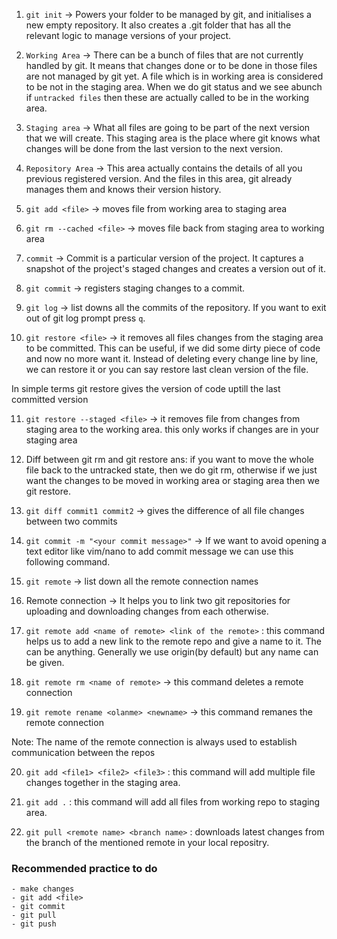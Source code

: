 1. `git init` -> Powers your folder to be managed by git, and initialises a new empty repository. It also creates a .git folder that has all the relevant logic to manage versions of your project.

2. `Working Area` -> There can be a bunch of files that are not currently handled by git. It means that changes done or to be done in those files are not managed by git yet. A file which is in working area is considered to be not in the staging area. When we do git status and we see abunch if `untracked files` then these are actually called to be in the working area.

3. `Staging area` -> What all files are going to be part of the next version that we will create. This staging area is the place where git knows what changes will be done from the last version to the next version.

4. `Repository Area` -> This area actually contains the details of all you previous registered version. And the files in this area, git already manages them and knows their version history.

5. `git add <file>` -> moves file from working area to staging area

6. `git rm --cached <file>` -> moves file back from staging area to working area

7. `commit` -> Commit is a particular version of the project. It captures a snapshot of the project's staged changes and creates a version out of it.

8. `git commit` -> registers staging changes to a commit.

9. `git log` -> list downs all the commits of the repository. If you want to exit out of git log prompt press `q`.


10. `git restore <file>` -> it removes all files changes from the staging area to be committed. This can be useful, if we did some dirty piece of code and now no more want it. Instead of deleting every change line by line, we can restore it or you can say restore last clean version of the file.

In simple terms git restore gives the version of code uptill the last committed version


11. `git restore --staged <file>` -> it removes file from changes from staging area to the working area. this only works if changes are in your staging area

12. Diff between git rm and git restore 
ans: if you want to move the whole file back to the untracked state, then we do git rm, otherwise if we just want the changes to be moved in working area or staging area then we git restore.

13. `git diff commit1 commit2` -> gives the difference of all file changes between two commits

14. `git commit -m "<your commit message>"` -> If we want to avoid opening a text editor like vim/nano to add commit message we can use this following command.

15. `git remote` -> list down all the remote connection names

16. Remote connection -> It helps you to link two git repositories for uploading and downloading changes from each otherwise.

17. `git remote add <name of remote> <link of the remote>` : this command helps us to add a new link to the remote repo and give a name to it.
The <name of remote> can be anything. Generally we use origin(by default) but any name can be given.

18. `git remote rm <name of remote>` -> this command deletes a remote connection

19. `git remote rename <olanme> <newname>` -> this command remanes the remote connection

Note: The name of the remote connection is always used to establish communication between the repos

20. `git add <file1> <file2> <file3>` : this command will add multiple file changes together in the staging area.

21. `git add .` : this command will add all files from working repo to staging area.

22. `git pull <remote name> <branch name>` : downloads latest changes from the branch of the mentioned remote in your local repositry.

### Recommended practice to do
    - make changes
    - git add <file>
    - git commit 
    - git pull
    - git push 